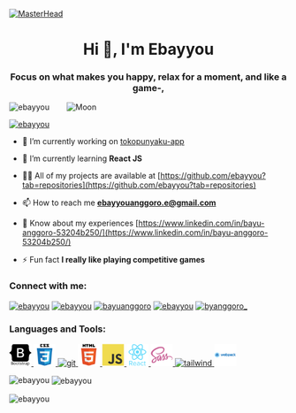 [![MasterHead](https://media-exp1.licdn.com/dms/image/D5616AQErPpeVpZWWPA/profile-displaybackgroundimage-shrink_350_1400/0/1665644134393?e=1675900800&v=beta&t=ePBj9N5zlAiiG09hAaq9RIq8mb4MH5N18GoM2Yk8gCk)](https://www.linkedin.com/in/bayu-anggoro-53204b250/)
<h1 align="center">Hi 👋, I'm Ebayyou</h1>
<h3 align="center">Focus on what makes you happy, relax for a moment, and like a game-,</h3>
<img align="right" alt="Moon" width="400" src="https://img.freepik.com/free-vector/astronaut-playing-skateboard-moon-cartoon-vector-icon-illustration-science-sport-icon-concept-isolated-premium-vector-flat-cartoon-style_138676-3396.jpg?w=826&t=st=1670491293~exp=1670491893~hmac=8c60a91f6b561867e2fcdeba65f13056448d18bafe95b60239e19aac25698939">

<p align="left"> <img src="https://komarev.com/ghpvc/?username=ebayyou&label=Profile%20views&color=0e75b6&style=flat" alt="ebayyou" /> </p>

<p align="left"> <a href="https://github.com/ryo-ma/github-profile-trophy"><img src="https://github-profile-trophy.vercel.app/?username=ebayyou" alt="ebayyou" /></a> </p>

- 🔭 I’m currently working on [tokopunyaku-app](https://github.com/ebayyou/tokopunyaku-app)

- 🌱 I’m currently learning **React JS**

- 👨‍💻 All of my projects are available at [https://github.com/ebayyou?tab=repositories](https://github.com/ebayyou?tab=repositories)

- 📫 How to reach me **ebayyouanggoro.e@gmail.com**

- 📄 Know about my experiences [https://www.linkedin.com/in/bayu-anggoro-53204b250/](https://www.linkedin.com/in/bayu-anggoro-53204b250/)

- ⚡ Fun fact **I really like playing competitive games**

<h3 align="left">Connect with me:</h3>
<p align="left">
<a href="https://codepen.io/ebayyou" target="blank"><img align="center" src="https://raw.githubusercontent.com/rahuldkjain/github-profile-readme-generator/master/src/images/icons/Social/codepen.svg" alt="ebayyou" height="30" width="40" /></a>
<a href="https://dev.to/ebayyou" target="blank"><img align="center" src="https://raw.githubusercontent.com/rahuldkjain/github-profile-readme-generator/master/src/images/icons/Social/devto.svg" alt="ebayyou" height="30" width="40" /></a>
<a href="https://linkedin.com/in/bayuanggoro" target="blank"><img align="center" src="https://raw.githubusercontent.com/rahuldkjain/github-profile-readme-generator/master/src/images/icons/Social/linked-in-alt.svg" alt="bayuanggoro" height="30" width="40" /></a>
<a href="https://codesandbox.com/ebayyou" target="blank"><img align="center" src="https://raw.githubusercontent.com/rahuldkjain/github-profile-readme-generator/master/src/images/icons/Social/codesandbox.svg" alt="ebayyou" height="30" width="40" /></a>
<a href="https://instagram.com/byanggoro_" target="blank"><img align="center" src="https://raw.githubusercontent.com/rahuldkjain/github-profile-readme-generator/master/src/images/icons/Social/instagram.svg" alt="byanggoro_" height="30" width="40" /></a>
</p>

<h3 align="left">Languages and Tools:</h3>
<p align="left"> <a href="https://getbootstrap.com" target="_blank" rel="noreferrer"> <img src="https://raw.githubusercontent.com/devicons/devicon/master/icons/bootstrap/bootstrap-plain-wordmark.svg" alt="bootstrap" width="40" height="40"/> </a> <a href="https://www.w3schools.com/css/" target="_blank" rel="noreferrer"> <img src="https://raw.githubusercontent.com/devicons/devicon/master/icons/css3/css3-original-wordmark.svg" alt="css3" width="40" height="40"/> </a> <a href="https://git-scm.com/" target="_blank" rel="noreferrer"> <img src="https://www.vectorlogo.zone/logos/git-scm/git-scm-icon.svg" alt="git" width="40" height="40"/> </a> <a href="https://www.w3.org/html/" target="_blank" rel="noreferrer"> <img src="https://raw.githubusercontent.com/devicons/devicon/master/icons/html5/html5-original-wordmark.svg" alt="html5" width="40" height="40"/> </a> <a href="https://developer.mozilla.org/en-US/docs/Web/JavaScript" target="_blank" rel="noreferrer"> <img src="https://raw.githubusercontent.com/devicons/devicon/master/icons/javascript/javascript-original.svg" alt="javascript" width="40" height="40"/> </a> <a href="https://reactjs.org/" target="_blank" rel="noreferrer"> <img src="https://raw.githubusercontent.com/devicons/devicon/master/icons/react/react-original-wordmark.svg" alt="react" width="40" height="40"/> </a> <a href="https://sass-lang.com" target="_blank" rel="noreferrer"> <img src="https://raw.githubusercontent.com/devicons/devicon/master/icons/sass/sass-original.svg" alt="sass" width="40" height="40"/> </a> <a href="https://tailwindcss.com/" target="_blank" rel="noreferrer"> <img src="https://www.vectorlogo.zone/logos/tailwindcss/tailwindcss-icon.svg" alt="tailwind" width="40" height="40"/> </a> <a href="https://webpack.js.org" target="_blank" rel="noreferrer"> <img src="https://raw.githubusercontent.com/devicons/devicon/d00d0969292a6569d45b06d3f350f463a0107b0d/icons/webpack/webpack-original-wordmark.svg" alt="webpack" width="40" height="40"/> </a> </p>

<p><img align="left" src="https://github-readme-stats.vercel.app/api/top-langs?username=ebayyou&show_icons=true&locale=en&layout=compact" alt="ebayyou" /></p>

<p>&nbsp;<img align="center" src="https://github-readme-stats.vercel.app/api?username=ebayyou&show_icons=true&locale=en" alt="ebayyou" /></p>

<p><img align="center" src="https://github-readme-streak-stats.herokuapp.com/?user=ebayyou&" alt="ebayyou" /></p>

